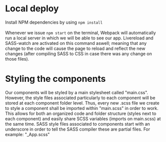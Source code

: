 # Local deploy
Install NPM dependencies by using ```npm install```<br><br>
Whenever we issue ```npm start``` on the terminal, Webpack will automatically run a local server in which we will be able to see our app. Livereload and SASS-watch are activated on this command aswell; meaning that any change to the code will cause the page to reload and reflect the new changes (after compiling SASS to CSS in case there was any change on those files).

# Styling the components
Our components will be styled by a main stylesheet called "main.css". However, the style files associated particularly to each component will be stored at each component folder level. Thus, every new .scss file we create to style a component shall be imported within "main.scss" in order to work.<br>
This allows for both an organized code and folder structure (styles next to each component) and easily share SCSS variables (imports on main.scss) at the same time. SASS style files associated to components start with an underscore in order to tell the SASS compiler these are partial files. For example: "_App.scss"
